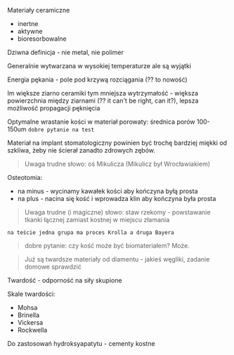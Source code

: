 Materiały ceramiczne

- inertne
- aktywne
- bioresorbowalne

Dziwna definicja - nie metal, nie polimer

Generalnie wytwarzana w wysokiej temperaturze ale są wyjątki

Energia pękania - pole pod krzywą rozciągania (?? to nowość)

Im większe ziarno ceramiki tym mniejsza wytrzymałość - większa powierzchnia między ziarnami (?? it can't be right, can it?), lepsza możliwość propagacji pęknięcia

Optymalne wrastanie kości w materiał porowaty: średnica porów 100-150um `dobre pytanie na test`

Materiał na implant stomatologiczny powinien być trochę bardziej miękki od szkliwa, żeby nie ścierał zanadto zdrowych zębów.

> Uwaga trudne słowo: oś Mikulicza (Mikulicz był Wrocławiakiem)

Osteotomia:

- na minus - wycinamy kawałek kości aby kończyna byłą prosta
- na plus - nacina się kość i wprowadza klin aby kończyna była prosta

> Uwaga trudne (i magiczne) słowo: staw rzekomy - powstawanie tkanki łącznej zamiast kostnej w miejscu złamania

`na teście jedna grupa ma proces Krolla a druga Bayera`

> dobre pytanie: czy kość może być biomateriałem? Może.

> Już są twardsze materiały od diamentu - jakieś węgliki, zadanie domowe sprawdzić

Twardość - odporność na siły skupione

Skale twardości:

- Mohsa 
- Brinella
- Vickersa
- Rockwella

Do zastosowań hydroksyapatytu - cementy kostne

